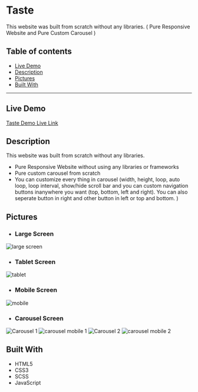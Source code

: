 # Taste

This website was built from scratch without any libraries. ( Pure Responsive Website and Pure Custom Carousel )

## Table of contents

- [Live Demo](#live-demo)
- [Description](#description)
- [Pictures](#pictures)
- [Built With](#built-with)

---

## Live Demo

[Taste Demo Live Link](https://mhmadrashd.github.io/Taste/)

## Description

This website was built from scratch without any libraries.

- Pure Responsive Website without using any libraries or frameworks
- Pure custom carousel from scratch
- You can customize every thing in carousel (width, height, loop, auto loop, loop interval, show/hide scroll bar and you can custom navigation buttons inanywhere you want (top, bottom, left and right). You can also seperate button in right and other button in left or top and bottom. )

## Pictures
- ### Large Screen
![large screen](https://user-images.githubusercontent.com/17671723/191764863-aeedd2a1-60a1-40ee-91cd-ddd0f2709a08.png)

- ### Tablet Screen
![tablet](https://user-images.githubusercontent.com/17671723/191764885-9d24ed62-9309-4f6e-b1c6-30ce6be336c3.png)

- ### Mobile Screen
![mobile](https://user-images.githubusercontent.com/17671723/191764932-5c501595-8a32-48de-bf76-b6da3ede452c.png)

- ### Carousel Screen
![Carousel 1](https://user-images.githubusercontent.com/17671723/191764955-77858625-f35c-4536-bb02-b99c8f95f86e.png)
![carousel mobile 1](https://user-images.githubusercontent.com/17671723/191765299-72e5a0c7-dc89-481f-a9cb-6447d8120c0d.png)
![Carousel 2](https://user-images.githubusercontent.com/17671723/191764965-d9441e57-21f8-48fd-bb44-6fed3b315dbc.png)
![carousel mobile 2](https://user-images.githubusercontent.com/17671723/191765310-c983d503-085d-42f4-a202-5e55374cb16c.png)

## Built With

- HTML5
- CSS3
- SCSS
- JavaScript
